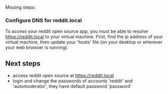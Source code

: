 Missing steps:

### Configure DNS for reddit.local
To access your reddit open source app, you must be able to resolve https://reddit.local to your virtual machine. First, find the ip address of your virtual machine, then update your 'hosts' file (on your desktop or wherever your web browser is running).

## Next steps

* access reddit open source at https://reddit.local
* login and change the passwords of accounts 'reddit' and 'automoderator', they have default password 'password'
